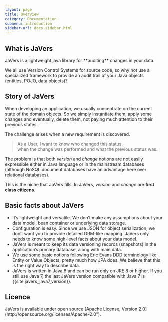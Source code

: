 ```yaml
---
layout: page
title: Overview
category: Documentation
submenu: introduction
sidebar-url: docs-sidebar.html
---
```


<h2 id="what-is-javers">What is JaVers</h2>
JaVers is a lightweight java library for **auditing** changes in your data.

We all use Version Control Systems for source code,
so why not use a specialized framework to provide an audit trail of your Java objects (entities, POJO, data objects)?

<h2 id="story">Story of JaVers</h2>

When developing an application, we usually concentrate on the current state of the domain objects.
So we simply instantiate them, apply some changes and eventually, delete them, not paying much attention to their previous states.

The challenge arises when a new requirement is discovered.

> As a User, I want to know who changed this status, <br/>
> when the change was performed and what the previous status was.

The problem is that both *version* and *change* notions are not easily expressible either in
Java language or in the mainstream databases (although NoSQL document databases have an advantage here over relational databases).

This is the niche that JaVers fills. In JaVers, *version* and *change* are **first class citizens**.

<h2 id="basic-facts-about-javers">Basic facts about JaVers</h2>

* It’s lightweight and versatile. We don’t make any assumptions about your data model, bean container or underlying data storage.
* Configuration is easy. Since we use JSON for object serialization, we don’t want you to provide detailed ORM-like mapping. JaVers only needs to know some high-level facts about your data model.
* JaVers is meant to keep its data versioning records (snapshots) in the application’s primary database, along with main data.
* We use some basic notions following Eric Evans DDD terminology like Entity or Value Objects, pretty much how JPA does. We believe that this is the right way to describe data.
* JaVers is written in Java 8 and can be run only on JRE 8 or higher.
  If you still use Java 7, the last JaVers version compatible with Java 7 is {{site.javers_java7_version}}. 

<h2 id="licence">Licence</h2>
JaVers is available under open source
[Apache License, Version 2.0](http://opensource.org/licenses/Apache-2.0").
